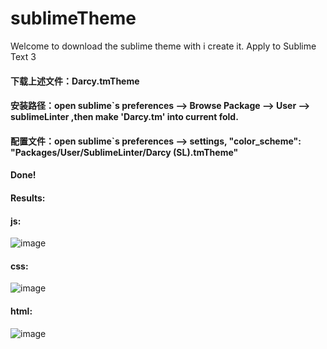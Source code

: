 # sublimeTheme
Welcome to download the sublime theme with i create it.
Apply to Sublime Text 3
#### 下载上述文件：Darcy.tmTheme
#### 安装路径：open sublime`s preferences --> Browse Package --> User --> sublimeLinter ,then make 'Darcy.tm'  into current fold.
#### 配置文件：open sublime`s preferences --> settings, "color_scheme": "Packages/User/SublimeLinter/Darcy (SL).tmTheme"

#### Done!

#### Results:
#### js:
![image](https://github.com/phpdu/Sublime-green-Theme/master/image/js-screenshorts.png)

#### css:
![image](https://github.com/phpdu/Sublime-green-Theme/master/image/css-screenshorts.png)

#### html:
![image](https://github.com/phpdu/Sublime-green-Theme/master/image/html-screenshorts.png)

